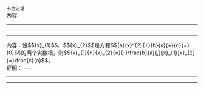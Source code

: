 `韦达定理`<br>
<a href="content">内容</a><br>

---

---

---
<a id="content">
内容：设$${x}_{1}$$，$${x}_{2}$$是方程$${a}{x}^{2}{+}{b}{x}{+}{c}{=}{0}$$的两个实数根，则$${x}_{1}{+}{x}_{2}{=}{-}\frac{b}{a}{,}{x}_{1}{x}_{2}{=}\frac{c}{a}$$。<br>
证明：
</a>
---

---

---
